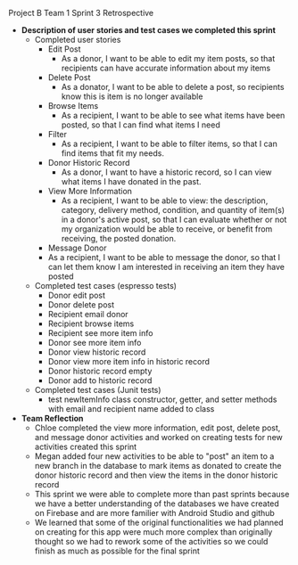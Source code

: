 Project B Team 1 Sprint 3 Retrospective
- **Description of user stories and test cases we completed this sprint**
  - Completed user stories
    - Edit Post
      - As a donor, I want to be able to edit my item posts, so that recipients can have accurate information about my items
    - Delete Post
      - As a donator, I want to be able to delete a post, so recipients know this is item is no longer available
    - Browse Items
      - As a recipient, I want to be able to see what items have been posted, so that I can find what items I need
    - Filter
      - As a recipient, I want to be able to filter items, so that I can find items that fit my needs.
    - Donor Historic Record
      - As a donor, I want to have a historic record, so I can view what items I have donated in the past.
    - View More Information
      - As a recipient, I want to be able to view: the description, category, delivery method, condition, and quantity of item(s) in a donor's active post, so that I can evaluate whether or not my organization would be able to receive, or benefit from receiving, the posted donation.
    - Message Donor
     - As a recipient, I want to be able to message the donor, so that I can let them know I am interested in receiving an item they have posted
  - Completed test cases (espresso tests) 
    - Donor edit post
    - Donor delete post
    - Recipient email donor
    - Recipient browse items
    - Recipient see more item info
    - Donor see more item info
    - Donor view historic record
    - Donor view more item info in historic record
    - Donor historic record empty
    - Donor add to historic record
  - Completed test cases (Junit tests)
    - test newItemInfo class constructor, getter, and setter methods with email and recipient name added to class
 - **Team Reflection**
   - Chloe completed the view more information, edit post, delete post, and message donor activities and 
  worked on creating tests for new activities created this sprint
   - Megan added four new activities to be able to "post" an item to a new branch in the database to mark items as donated to create the donor historic record and then view the items in the donor historic record 
   - This sprint we were able to complete more than past sprints because we have a better understanding of the databases we have created 
   on Firebase and are more familier with Android Studio and github
   - We learned that some of the original functionalities we had planned on creating for this app were much more complex than 
  originally thought so we had to rework some of the activities so we could finish as much as possible for the final sprint
